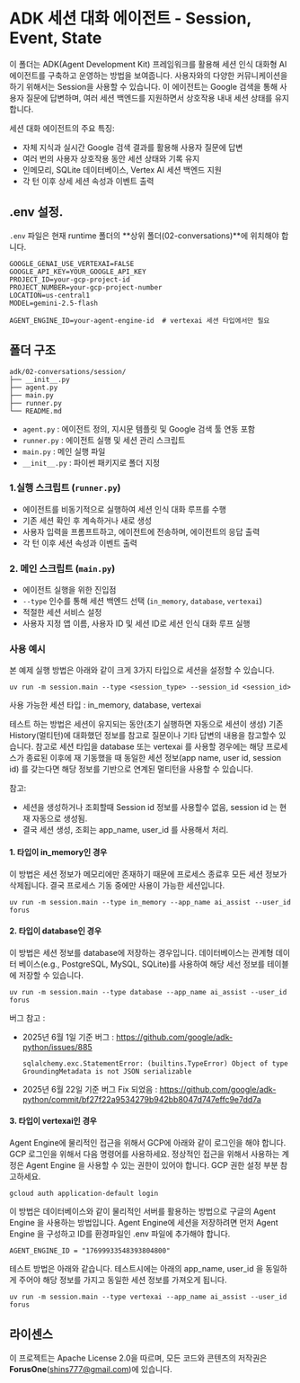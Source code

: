# ADK 세션 대화 에이전트 - Session, Event, State

이 폴더는 ADK(Agent Development Kit) 프레임워크를 활용해 세션 인식 대화형 AI 에이전트를 구축하고 운영하는 방법을 보여줍니다. 사용자와의 다양한 커뮤니케이션을 하기 위해서는 Session을 사용할 수 있습니다. 이 에이전트는 Google 검색을 통해 사용자 질문에 답변하며, 여러 세션 백엔드를 지원하면서 상호작용 내내 세션 상태를 유지합니다. 

세션 대화 에이전트의 주요 특징:
- 자체 지식과 실시간 Google 검색 결과를 활용해 사용자 질문에 답변
- 여러 번의 사용자 상호작용 동안 세션 상태와 기록 유지
- 인메모리, SQLite 데이터베이스, Vertex AI 세션 백엔드 지원
- 각 턴 이후 상세 세션 속성과 이벤트 출력

## .env 설정.

`.env` 파일은 현재 runtime 폴더의 **상위 폴더(02-conversations)**에 위치해야 합니다.

```
GOOGLE_GENAI_USE_VERTEXAI=FALSE
GOOGLE_API_KEY=YOUR_GOOGLE_API_KEY
PROJECT_ID=your-gcp-project-id
PROJECT_NUMBER=your-gcp-project-number
LOCATION=us-central1
MODEL=gemini-2.5-flash

AGENT_ENGINE_ID=your-agent-engine-id  # vertexai 세션 타입에서만 필요

```


## 폴더 구조

```
adk/02-conversations/session/
├── __init__.py
├── agent.py
├── main.py
├── runner.py
└── README.md
```

- `agent.py` : 에이전트 정의, 지시문 템플릿 및 Google 검색 툴 연동 포함
- `runner.py` : 에이전트 실행 및 세션 관리 스크립트
- `main.py` : 메인 실행 파일
- `__init__.py` :  파이썬 패키지로 폴더 지정


### 1.실행 스크립트 (`runner.py`)

- 에이전트를 비동기적으로 실행하여 세션 인식 대화 루프를 수행
- 기존 세션 확인 후 계속하거나 새로 생성
- 사용자 입력을 프롬프트하고, 에이전트에 전송하며, 에이전트의 응답 출력
- 각 턴 이후 세션 속성과 이벤트 출력

### 2. 메인 스크립트 (`main.py`)
- 에이전트 실행을 위한 진입점
- `--type` 인수를 통해 세션 백엔드 선택 (`in_memory`, `database`, `vertexai`)
- 적절한 세션 서비스 설정
- 사용자 지정 앱 이름, 사용자 ID 및 세션 ID로 세션 인식 대화 루프 실행



### 사용 예시

본 예제 실행 방법은 아래와 같이 크게 3가지 타입으로 세션을 설정할 수 있습니다. 

```
uv run -m session.main --type <session_type> --session_id <session_id>
```
사용 가능한 세션 타입 : in_memory, database, vertexai

테스트 하는 방법은 세션이 유지되는 동안(초기 실행하면 자동으로 세션이 생성) 기존 History(멀티턴)에 대화했던 정보를 참고로 질문이나 기타 답변의 내용을 참고할수 있습니다.
참고로 세션 타입을 database 또는 vertexai 를 사용할 경우에는 해당 프로세스가 종료된 이후에 재 기동했을 때 동일한 세션 정보(app name, user id, session id) 를 갖는다면 해당 정보를 기반으로 연계된 멀티턴을 사용할 수 있습니다.

참고:  
* 세션을 생성하거나 조회할때 Session id 정보를 사용할수 없음, session id 는 현재 자동으로 생성됨.
* 결국 세션 생성, 조회는 app_name, user_id 를 사용해서 처리.

#### 1. 타입이 in_memory인 경우

이 방법은 세션 정보가 메모리에만 존재하기 때문에 프로세스 종료후 모든 세션 정보가 삭제됩니다.
결국 프로세스 기동 중에만 사용이 가능한 세션입니다. 

```
uv run -m session.main --type in_memory --app_name ai_assist --user_id forus
```
#### 2. 타입이 database인 경우

이 방법은 세션 정보를 database에 저장하는 경우입니다. 
데이터베이스는 관계형 데이터 베이스(e.g., PostgreSQL, MySQL, SQLite)를 사용하여 해당 세선 정보를 테이블에 저장할 수 있습니다.

```
uv run -m session.main --type database --app_name ai_assist --user_id forus
```

버그 참고 : 
 * 2025년 6월 1일 기준 버그 : https://github.com/google/adk-python/issues/885  
    ```
    sqlalchemy.exc.StatementError: (builtins.TypeError) Object of type GroundingMetadata is not JSON serializable
    ```

 * 2025년 6월 22일 기준 버그 Fix 되었음 : https://github.com/google/adk-python/commit/bf27f22a9534279b942bb8047d747effc9e7dd7a

#### 3. 타입이 vertexai인 경우

Agent Engine에 물리적인 접근을 위해서 GCP에 아래와 같이 로그인을 해야 합니다. 
GCP 로그인을 위해서 다음 명령어를 사용하세요. 정상적인 접근을 위해서 사용하는 계정은 Agent Engine 을 사용할 수 있는 권한이 있어야 합니다. GCP 권한 설정 부분 참고하세요. 

```
gcloud auth application-default login
```

이 방법은 데이터베이스와 같이 물리적인 서버를 활용하는 방법으로 구글의 Agent Engine 을 사용하는 방법입니다.
Agent Engine에 세션을 저장하려면 먼저 Agent Engine 을 구성하고 ID를 환경파일인 .env 파일에 추가해야 합니다.

```
AGENT_ENGINE_ID = "17699933548393804800"
```

테스트 방법은 아래와 같습니다. 테스트시에는 아래의 app_name, user_id 을 동일하게 주어야 해당 정보를 가지고 동일한 세션 정보를 가져오게 됩니다.

```
uv run -m session.main --type vertexai --app_name ai_assist --user_id forus

```


## 라이센스

이 프로젝트는 Apache License 2.0을 따르며, 모든 코드와 콘텐츠의 저작권은 **ForusOne**(shins777@gmail.com)에 있습니다.
